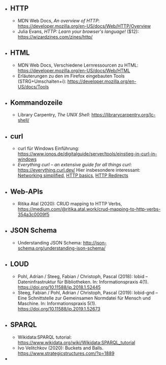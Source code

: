 - ## HTTP
	- MDN Web Docs, *An overview of HTTP*: https://developer.mozilla.org/en-US/docs/Web/HTTP/Overview
	- Julia Evans, *HTTP: Learn your browser's language!* ($12): https://wizardzines.com/zines/http/
- ## HTML
  * MDN Web Docs, Verschiedene Lernressourcen zu HTML: https://developer.mozilla.org/en-US/docs/Web/HTML
  * Erläuterungen zu den im Firefox eingebauten Tools (STRG+Umschalten+i): https://developer.mozilla.org/en-US/docs/Tools
- ## Kommandozeile
	- Library Carpentry, *The UNIX Shell*: https://librarycarpentry.org/lc-shell/
- ## curl
	- curl für Windows Einführung: https://www.ionos.de/digitalguide/server/tools/einstieg-in-curl-in-windows
	- *Everything curl – an extensive guide for all things curl*: https://everything.curl.dev/ Hier insbesondere interessant: [Networking simplified](https://everything.curl.dev/protocols/network), [HTTP basics](https://everything.curl.dev/http/basics), [HTTP Redirects](https://everything.curl.dev/http/redirects)
- ## Web-APIs
	- Ritika Atal (2020): CRUD mapping to HTTP Verbs, https://medium.com/@ritika.atal.work/crud-mapping-to-http-verbs-354a3c0009f5
- ## JSON Schema
	- Understanding JSON Schema: http://json-schema.org/understanding-json-schema/
- ## LOUD
  * Pohl, Adrian / Steeg, Fabian / Christoph, Pascal (2018): lobid – Dateninfrastruktur für Bibliotheken. In: Informationspraxis 4(1). https://doi.org/10.11588/ip.2018.1.52445
  * Steeg, Fabian / Pohl, Adrian / Christoph, Pascal (2019): lobid-gnd – Eine Schnittstelle zur Gemeinsamen Normdatei für Mensch und Maschine. In: Informationspraxis 5(1). https://doi.org/10.11588/ip.2019.1.52673
- ## SPARQL
  * Wikidata:SPARQL tutorial: https://www.wikidata.org/wiki/Wikidata:SPARQL_tutorial
  * Ivo Velitchkov (2020): Buckets and Balls. https://www.strategicstructures.com/?p=1889
-